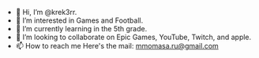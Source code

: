 - 👋 Hi, I’m @krek3rr.
- 👀 I’m interested in Games and Football.
- 🌱 I’m currently learning in the 5th grade.
- 💞️ I’m looking to collaborate on Epic Games, YouTube, Twitch, and apple.
- 📫 How to reach me Here's the mail: mmomasa.ru@gmail.com

<!---
krek3rr./krek3rr. is a ✨ special ✨ repository because its `README.md` (this file) appears on your GitHub profile.
You can click the Preview link to take a look at your changes.
--->
